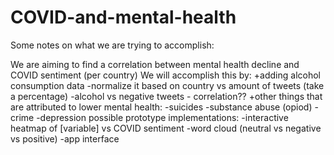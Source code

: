 # COVID-and-mental-health

Some notes on what we are trying to accomplish:

We are aiming to find a correlation between mental health decline and COVID sentiment (per country)
We will accomplish this by:
   +adding alcohol consumption data
      -normalize it based on country vs amount of tweets (take a percentage)
      -alcohol vs negative tweets - correlation??
   +other things that are attributed to lower mental health:
     -suicides
     -substance abuse (opiod)
     -crime
     -depression
possible prototype implementations:
-interactive heatmap of [variable] vs COVID sentiment
-word cloud (neutral vs negative vs positive)
-app interface
